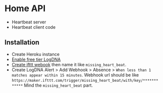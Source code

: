 # Home API

- Heartbeat server
- Heartbeat client code

## Installation

- Create Heroku instance
- [Enable free tier LogDNA](https://elements.heroku.com/addons/logdna)
- [Create ifttt webook](https://ifttt.com/maker_webhooks) then name it like `missing_heart_beat`.
- Create LogDNA Alert > Add Webhook > Absence > `When less than 1 matches appear within 15 minutes`. Webhook url should be like `https://maker.ifttt.com/trigger/missing_heart_beat/with/key/************` Mind the `missing_heart_beat` part.
